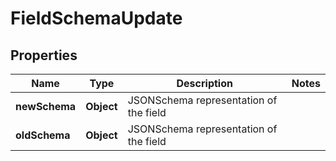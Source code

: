 

# FieldSchemaUpdate


## Properties

| Name | Type | Description | Notes |
|------------ | ------------- | ------------- | -------------|
|**newSchema** | **Object** | JSONSchema representation of the field |  |
|**oldSchema** | **Object** | JSONSchema representation of the field |  |



